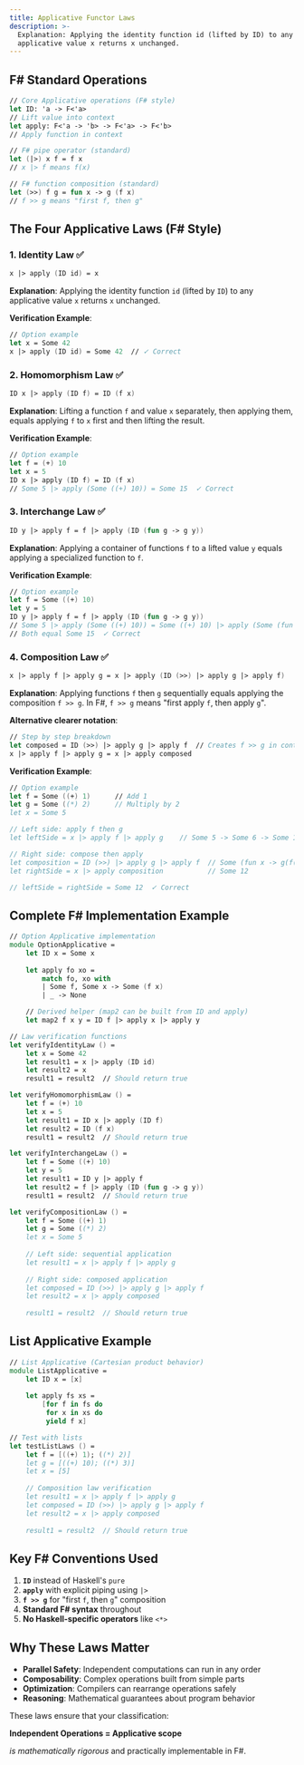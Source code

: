 ```yaml
---
title: Applicative Functor Laws
description: >-
  Explanation: Applying the identity function id (lifted by ID) to any
  applicative value x returns x unchanged.
---
```

## F# Standard Operations

```fsharp
// Core Applicative operations (F# style)
let ID: 'a -> F<'a>                           
// Lift value into context
let apply: F<'a -> 'b> -> F<'a> -> F<'b>      
// Apply function in context

// F# pipe operator (standard)
let (|>) x f = f x                            
// x |> f means f(x)

// F# function composition (standard)
let (>>) f g = fun x -> g (f x)               
// f >> g means "first f, then g"
```

## The Four Applicative Laws (F# Style)

### 1. **Identity Law** ✅

```fsharp
x |> apply (ID id) = x
```

**Explanation**: Applying the identity function `id` (lifted by `ID`) to any applicative value `x` returns `x` unchanged.

**Verification Example**:

```fsharp
// Option example
let x = Some 42
x |> apply (ID id) = Some 42  // ✓ Correct
```

### 2. **Homomorphism Law** ✅

```fsharp
ID x |> apply (ID f) = ID (f x)
```

**Explanation**: Lifting a function `f` and value `x` separately, then applying them, equals applying `f` to `x` first and then lifting the result.

**Verification Example**:

```fsharp
// Option example
let f = (+) 10
let x = 5
ID x |> apply (ID f) = ID (f x)
// Some 5 |> apply (Some ((+) 10)) = Some 15  ✓ Correct
```

### 3. **Interchange Law** ✅

```fsharp
ID y |> apply f = f |> apply (ID (fun g -> g y))
```

**Explanation**: Applying a container of functions `f` to a lifted value `y` equals applying a specialized function to `f`.

**Verification Example**:

```fsharp
// Option example
let f = Some ((+) 10)
let y = 5
ID y |> apply f = f |> apply (ID (fun g -> g y))
// Some 5 |> apply (Some ((+) 10)) = Some ((+) 10) |> apply (Some (fun g -> g 5))
// Both equal Some 15  ✓ Correct
```

### 4. **Composition Law** ✅

```fsharp
x |> apply f |> apply g = x |> apply (ID (>>) |> apply g |> apply f)
```

**Explanation**: Applying functions `f` then `g` sequentially equals applying the composition `f >> g`. In F#, `f >> g` means "first apply `f`, then apply `g`".

**Alternative clearer notation**:

```fsharp
// Step by step breakdown
let composed = ID (>>) |> apply g |> apply f  // Creates f >> g in container
x |> apply f |> apply g = x |> apply composed
```

**Verification Example**:

```fsharp
// Option example
let f = Some ((+) 1)      // Add 1
let g = Some ((*) 2)      // Multiply by 2  
let x = Some 5

// Left side: apply f then g
let leftSide = x |> apply f |> apply g    // Some 5 -> Some 6 -> Some 12

// Right side: compose then apply
let composition = ID (>>) |> apply g |> apply f  // Some (fun x -> g(f(x)))
let rightSide = x |> apply composition           // Some 12

// leftSide = rightSide = Some 12  ✓ Correct
```

## Complete F# Implementation Example

```fsharp
// Option Applicative implementation
module OptionApplicative =
    let ID x = Some x
    
    let apply fo xo = 
        match fo, xo with
        | Some f, Some x -> Some (f x)
        | _ -> None

    // Derived helper (map2 can be built from ID and apply)
    let map2 f x y = ID f |> apply x |> apply y

// Law verification functions
let verifyIdentityLaw () =
    let x = Some 42
    let result1 = x |> apply (ID id)
    let result2 = x
    result1 = result2  // Should return true

let verifyHomomorphismLaw () =
    let f = (+) 10
    let x = 5
    let result1 = ID x |> apply (ID f)
    let result2 = ID (f x)
    result1 = result2  // Should return true

let verifyInterchangeLaw () =
    let f = Some ((+) 10)
    let y = 5
    let result1 = ID y |> apply f
    let result2 = f |> apply (ID (fun g -> g y))
    result1 = result2  // Should return true

let verifyCompositionLaw () =
    let f = Some ((+) 1)
    let g = Some ((*) 2)
    let x = Some 5
    
    // Left side: sequential application
    let result1 = x |> apply f |> apply g
    
    // Right side: composed application
    let composed = ID (>>) |> apply g |> apply f
    let result2 = x |> apply composed
    
    result1 = result2  // Should return true
```

## List Applicative Example

```fsharp
// List Applicative (Cartesian product behavior)
module ListApplicative =
    let ID x = [x]
    
    let apply fs xs = 
        [for f in fs do
         for x in xs do
         yield f x]

// Test with lists
let testListLaws () =
    let f = [((+) 1); ((*) 2)]
    let g = [((+) 10); ((*) 3)]
    let x = [5]
    
    // Composition law verification
    let result1 = x |> apply f |> apply g
    let composed = ID (>>) |> apply g |> apply f  
    let result2 = x |> apply composed
    
    result1 = result2  // Should return true
```

## Key F# Conventions Used

1.  **`ID`** instead of Haskell's `pure`
2.  **`apply`** with explicit piping using `|>`
3.  **`f >> g`** for "first `f`, then `g`" composition
4.  **Standard F# syntax** throughout
5.  **No Haskell-specific operators** like `<*>`

## Why These Laws Matter

-   **Parallel Safety**: Independent computations can run in any order
-   **Composability**: Complex operations built from simple parts
-   **Optimization**: Compilers can rearrange operations safely
-   **Reasoning**: Mathematical guarantees about program behavior

These laws ensure that your classification:

**Independent Operations = Applicative scope**

*is mathematically rigorous*  and practically implementable in F#.
